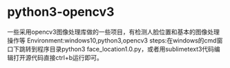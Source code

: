 # python3-opencv3
一些采用opencv3图像处理库做的一些项目，有检测人脸位置和基本的图像处理操作等
Environment:windows10,python3,opencv3
steps:在windows的cmd窗口下跳转到程序目录python3 face_location1.0.py，或者用sublimetext3代码编辑打开源代码直接ctrl+b运行即可。
